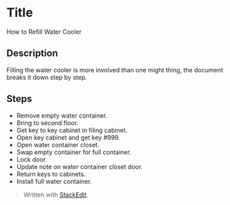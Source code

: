 ﻿# Title

How to Refill Water Cooler

## Description

Filling the water cooler is more involved than one might thing, the document breaks it down step by step.

## Steps

 - Remove empty water container.
 - Bring to second floor.
 - Get key to key cabinet in filing cabinet.
 - Open key cabinet and get key #999.
 - Open water container closet.
 - Swap empty container for full container. 
 - Lock door.
 - Update note on water container closet door. 
 - Return keys to cabinets.     
 - Install full water container.

> Written with [StackEdit](https://stackedit.io/).
